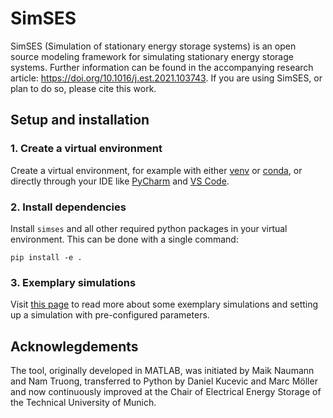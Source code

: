 # SimSES
SimSES (Simulation of stationary energy storage systems) is an open source modeling framework for simulating stationary energy storage systems.
Further information can be found in the accompanying research article: https://doi.org/10.1016/j.est.2021.103743. If you are using SimSES, or plan to do so, please cite this work.

## Setup and installation

### 1. Create a virtual environment
Create a virtual environment, for example with either
[venv](https://packaging.python.org/en/latest/guides/installing-using-pip-and-virtual-environments/#creating-a-virtual-environment) or [conda](https://docs.conda.io/projects/conda/en/latest/user-guide/tasks/manage-environments.html), or directly through your IDE like [PyCharm](https://www.jetbrains.com/help/pycharm/creating-virtual-environment.html#env-requirements) and [VS Code](https://code.visualstudio.com/docs/python/environments).

### 2. Install dependencies
Install `simses` and all other required python packages in your virtual environment. This can be done with a single command:
```
pip install -e .
```

### 3. Exemplary simulations
Visit [this page](simses/simulation/simulation_examples/readme.md) to read more about some exemplary simulations and setting up a simulation with pre-configured parameters.

## Acknowlegdements
The tool, originally developed in MATLAB, was initiated by Maik Naumann and Nam Truong, transferred to Python by Daniel Kucevic and Marc Möller and now continuously improved at the Chair of Electrical Energy Storage of the Technical University of Munich.

